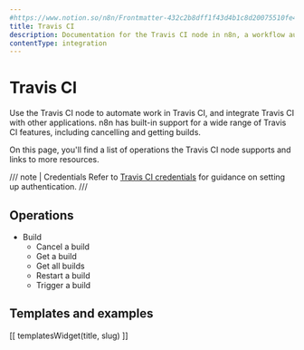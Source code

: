 ```yaml
---
#https://www.notion.so/n8n/Frontmatter-432c2b8dff1f43d4b1c8d20075510fe4
title: Travis CI
description: Documentation for the Travis CI node in n8n, a workflow automation platform. Includes details of operations and configuration, and links to examples and credentials information.
contentType: integration
---
```


# Travis CI

Use the Travis CI node to automate work in Travis CI, and integrate Travis CI with other applications. n8n has built-in support for a wide range of Travis CI features, including cancelling and getting builds. 

On this page, you'll find a list of operations the Travis CI node supports and links to more resources.

/// note | Credentials
Refer to [Travis CI credentials](/integrations/builtin/credentials/travisci/) for guidance on setting up authentication. 
///

## Operations

* Build
    * Cancel a build
    * Get a build
    * Get all builds
    * Restart a build
    * Trigger a build

## Templates and examples

<!-- see https://www.notion.so/n8n/Pull-in-templates-for-the-integrations-pages-37c716837b804d30a33b47475f6e3780 -->
[[ templatesWidget(title, slug) ]]
